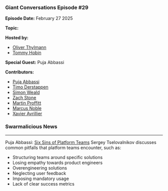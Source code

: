 ### Giant Conversations Episode #29

**Episode Date:** February 27 2025

**Topic:**

**Hosted by:** 

* [Oliver Thylmann](https://twitter.com/othylmann)
* [Tommy Hobin](https://twitter.com/tommyhobin)

**Special Guest:**
Puja Abbassi

**Contributors:**

* [Puja Abbassi](https://bsky.app/profile/puja.dev)
* [Timo Derstappen](https://bsky.app/profile/t33m0w.bsky.social)
* [Simon Weald](https://twitter.com/glitchcrab/)
* [Zach Stone](https://www.linkedin.com/in/zstonesecurity/)
* [Martin Proffitt](https://github.com/mproffitt)
* [Marcus Noble](https://cloudnative.now/)
* [Xavier Avrillier](https://www.linkedin.com/in/avrillier/)

### Swarmalicious News 
------------------------------------------------------------------------------------------------------------------------------
Puja Abbassi: [Six Sins of Platform Teams](https://serce.me/posts/2025-01-07-six-sins-of-platform-teams)
Sergey Tselovalnikov discusses common pitfalls that platform teams encounter, such as:
- Structuring teams around specific solutions
- Losing empathy towards product engineers
- Overengineering solutions
- Neglecting user feedback
- Imposing mandatory usage
- Lack of clear success metrics
